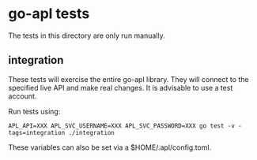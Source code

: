 go-apl tests
============

The tests in this directory are only run manually.

integration
-----------

These tests will exercise the entire go-apl library. They will connect to the specified live API and make real changes. It is advisable to use a test account.

Run tests using:

    APL_API=XXX APL_SVC_USERNAME=XXX APL_SVC_PASSWORD=XXX go test -v -tags=integration ./integration

These variables can also be set via a $HOME/.apl/config.toml.
